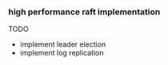 ### high performance raft implementation

TODO
* implement leader election
* implement log replication
